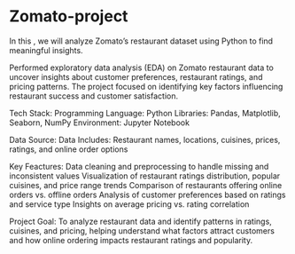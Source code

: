 # Zomato-project
In this , we will analyze Zomato’s restaurant dataset using Python to find meaningful insights.

Performed exploratory data analysis (EDA) on Zomato restaurant data to uncover insights about customer preferences, restaurant ratings, and pricing patterns. The project focused on identifying key factors influencing restaurant success and customer satisfaction.

Tech Stack:
Programming Language: Python
Libraries: Pandas, Matplotlib, Seaborn, NumPy
Environment: Jupyter Notebook

Data Source:
Data Includes: Restaurant names, locations, cuisines, prices, ratings, and online order options

Key Feactures:
Data cleaning and preprocessing to handle missing and inconsistent values
Visualization of restaurant ratings distribution, popular cuisines, and price range trends
Comparison of restaurants offering online orders vs. offline orders
Analysis of customer preferences based on ratings and service type
Insights on average pricing vs. rating correlation

Project Goal:
To analyze restaurant data and identify patterns in ratings, cuisines, and pricing, helping understand what factors attract customers and how online ordering impacts restaurant ratings and popularity.
